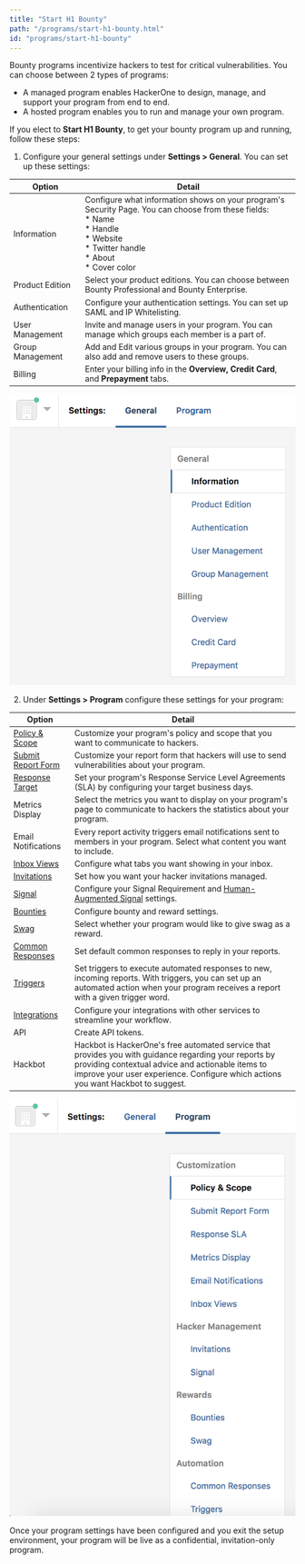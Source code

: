 ```yaml
---
title: "Start H1 Bounty"
path: "/programs/start-h1-bounty.html"
id: "programs/start-h1-bounty"
---
```


Bounty programs incentivize hackers to test for critical vulnerabilities. You can choose between 2 types of programs:
* A managed program enables HackerOne to design, manage, and support your program from end to end.
* A hosted program enables you to run and manage your own program.

If you elect to **Start H1 Bounty**, to get your bounty program up and running, follow these steps:

1. Configure your general settings under **Settings > General**. You can set up these settings:

 Option | Detail
 ------ | ------
 Information | Configure what information shows on your program's Security Page. You can choose from these fields: <br> * Name <br> * Handle <br> * Website <br> * Twitter handle <br> * About <br> * Cover color
 Product Edition | Select your product editions. You can choose between Bounty Professional and Bounty Enterprise.
 Authentication | Configure your authentication settings. You can set up SAML and IP Whitelisting.
 User Management | Invite and manage users in your program. You can manage which groups each member is a part of.
 Group Management | Add and Edit various groups in your program. You can also add and remove users to these groups.
 Billing | Enter your billing info in the **Overview, Credit Card**, and **Prepayment** tabs.

 ![start-bounty-1](./images/start-bounty-1.png)

2. Under **Settings > Program** configure these settings for your program:

 Option | Detail
 ------ | -------
 [Policy & Scope](https://hacker0x01.github.io/docs.hackerone.com/programs/policy-and-scope.html) | Customize your program's policy and scope that you want to communicate to hackers.
 [Submit Report Form](https://hacker0x01.github.io/docs.hackerone.com/programs/submit-report-form.html) | Customize your report form that hackers will use to send vulnerabilities about your program.
 [Response Target](https://hacker0x01.github.io/docs.hackerone.com/programs/response-targets.html) | Set your program's Response Service Level Agreements (SLA) by configuring your target business days.
 Metrics Display | Select the metrics you want to display on your program's page to communicate to hackers the statistics about your program.
 Email Notifications | Every report activity triggers email notifications sent to members in your program. Select what content you want to include.
 [Inbox Views](https://hacker0x01.github.io/docs.hackerone.com/programs/inbox-views.html) | Configure what tabs you want showing in your inbox.
 [Invitations](https://hacker0x01.github.io/docs.hackerone.com/programs/invitations.html) | Set how you want your hacker invitations managed.
 [Signal](https://hacker0x01.github.io/docs.hackerone.com/programs/signal-requirements.html) | Configure your Signal Requirement and [Human-Augmented Signal](https://hacker0x01.github.io/docs.hackerone.com/programs/human-augmented-signal.html) settings.
 [Bounties](https://hacker0x01.github.io/docs.hackerone.com/programs/bounties.html) | Configure bounty and reward settings.
 [Swag](https://hacker0x01.github.io/docs.hackerone.com/programs/swag.html) | Select whether your program would like to give swag as a reward.
 [Common Responses](https://hacker0x01.github.io/docs.hackerone.com/programs/common-responses.html#___gatsby) | Set default common responses to reply in your reports.
 [Triggers](https://hacker0x01.github.io/docs.hackerone.com/programs/triggers.html) | Set triggers to execute automated responses to new, incoming reports. With triggers, you can set up an automated action when your program receives a report with a given trigger word.
 [Integrations](https://hacker0x01.github.io/docs.hackerone.com/programs/supported-integrations.html) | Configure your integrations with other services to streamline your workflow.
 API | Create API tokens.
 Hackbot | Hackbot is HackerOne's free automated service that provides you with guidance regarding your reports by providing contextual advice and actionable items to improve your user experience. Configure which actions you want Hackbot to suggest.

 ![start-bounty-2](./images/start-bounty-2.png)

Once your program settings have been configured and you exit the setup environment, your program will be live as a confidential, invitation-only program.
